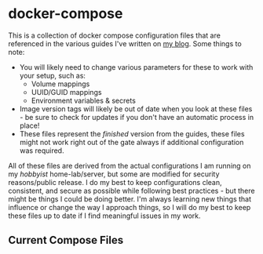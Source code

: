 # docker-compose

This is a collection of docker compose configuration files that are referenced in the various guides I've written on [my blog](https://nickcunningh.am/blog). Some things to note:

- You will likely need to change various parameters for these to work with your setup, such as:
  - Volume mappings
  - UUID/GUID mappings
  - Environment variables & secrets
- Image version tags will likely be out of date when you look at these files - be sure to check for updates if you don't have an automatic process in place!
- These files represent the _finished_ version from the guides, these files might not work right out of the gate always if additional configuration was required.

All of these files are derived from the actual configurations I am running on my _hobbyist_ home-lab/server, but some are modified for security reasons/public release. I do my best to keep configurations clean, consistent, and secure as possible while following best practices - but there might be things I could be doing better. I'm always learning new things that influence or change the way I approach things, so I will do my best to keep these files up to date if I find meaningful issues in my work.

## Current Compose Files
